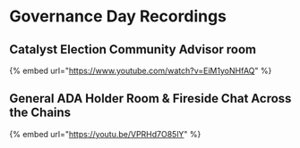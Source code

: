 # Governance Day Recordings

## Catalyst Election Community Advisor room

{% embed url="https://www.youtube.com/watch?v=EiM1yoNHfAQ" %}

## General ADA Holder Room & Fireside Chat Across the Chains

{% embed url="https://youtu.be/VPRHd7O85lY" %}
